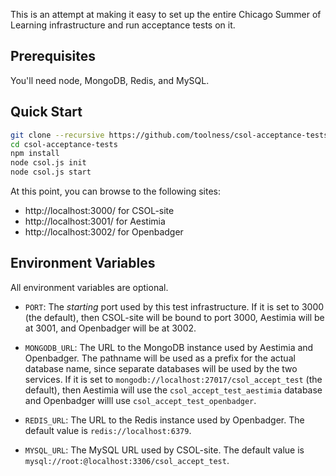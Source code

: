 This is an attempt at making it easy to set up the entire Chicago Summer
of Learning infrastructure and run acceptance tests on it.

## Prerequisites

You'll need node, MongoDB, Redis, and MySQL.

## Quick Start

```bash
git clone --recursive https://github.com/toolness/csol-acceptance-tests.git
cd csol-acceptance-tests
npm install
node csol.js init
node csol.js start
```

At this point, you can browse to the following sites:

* http://localhost:3000/ for CSOL-site
* http://localhost:3001/ for Aestimia
* http://localhost:3002/ for Openbadger

## Environment Variables

All environment variables are optional.

* `PORT`: The *starting* port used by this test infrastructure.
  If it is set to 3000 (the default), then CSOL-site will be bound to
  port 3000, Aestimia will be at 3001, and Openbadger will be at 3002.

* `MONGODB_URL`: The URL to the MongoDB instance used by Aestimia and
  Openbadger. The pathname will be used as a prefix for the actual
  database name, since separate databases will be used by the
  two services. If it is set to
  `mongodb://localhost:27017/csol_accept_test` (the default), then
  Aestimia will use the `csol_accept_test_aestimia` database and
  Openbadger willl use `csol_accept_test_openbadger`.

* `REDIS_URL`: The URL to the Redis instance used by Openbadger. The
  default value is `redis://localhost:6379`.

* `MYSQL_URL`: The MySQL URL used by CSOL-site. The default value is
  `mysql://root:@localhost:3306/csol_accept_test`.
